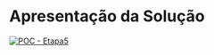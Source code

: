 # Apresentação da Solução

[![POC - Etapa5](https://github.com/ICEI-PUC-Minas-PMV-ADS/pmv-ads-2023-2-e4-proj-infra-t1-pmv-ads-2023-2-e4-g1-ListeAqui/assets/86859418/89157122-4805-48b0-b9bd-d1fa520b86e3)](https://www.youtube.com/watch?v=QGhi1tb3Pac)


